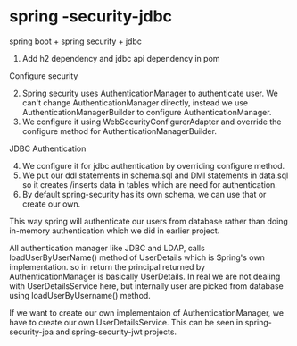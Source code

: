 # spring -security-jdbc
spring boot + spring security + jdbc

1. Add h2 dependency and jdbc api dependency in pom

Configure security

2. Spring security uses AuthenticationManager to authenticate user. We can't change AuthenticationManager directly, instead we use AuthenticationManagerBuilder
   to configure AuthenticationManager.
3. We configure it using WebSecurityConfigurerAdapter and override the configure method for AuthenticationManagerBuilder.

JDBC Authentication

4. We configure it for jdbc authentication by overriding configure method.
5. We put our ddl statements in schema.sql and DMl statements in data.sql so it creates /inserts data in tables which are need for authentication.
6. By default spring-security has its own schema, we can use that or create our own.

This way spring will authenticate our users from database rather than doing in-memory authentication which we did in earlier project.

All authentication manager like JDBC and LDAP, calls loadUserByUserName() method of UserDetails which is Spring's own implementation.
so in return the principal returned by AuthenticationManager is basically UserDetails.
In real we are not dealing with UserDetailsService here, but internally user are picked from database using loadUserByUsername() method.

If we want to create our own implementaion of AuthenticationManager, we have to create our own UserDetailsService.
This can be seen in spring-security-jpa and spring-security-jwt projects.

